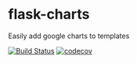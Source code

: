 # flask-charts
Easily add google charts to templates

[![Build Status](https://travis-ci.com/albinmedoc/flask-charts.svg?token=4GyhcjtfvUszyhA5DD7J&branch=master)](https://travis-ci.com/albinmedoc/flask-charts)
[![codecov](https://codecov.io/gh/albinmedoc/flask-script/branch/master/graph/badge.svg)](https://codecov.io/gh/albinmedoc/flask-script)